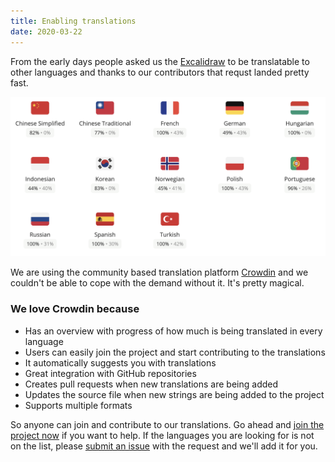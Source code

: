 ```yaml
---
title: Enabling translations
date: 2020-03-22
---
```


From the early days people asked us the [Excalidraw](https://excalidraw.com) to be translatable to other languages and thanks to our contributors that requst landed pretty fast.

<!-- end -->

[![Crowdin Languages](crowdin.png)](https://crowdin.com/project/excalidraw)

We are using the community based translation platform [Crowdin](https://crowdin.com) and we couldn't be able to cope with the demand without it. It's pretty magical.

### We love Crowdin because

- Has an overview with progress of how much is being translated in every language
- Users can easily join the project and start contributing to the translations
- It automatically suggests you with translations
- Great integration with GitHub repositories
- Creates pull requests when new translations are being added
- Updates the source file when new strings are being added to the project
- Supports multiple formats

So anyone can join and contribute to our translations. Go ahead and [join the project now](https://crowdin.com/project/excalidraw) if you want to help. If the languages you are looking for is not on the list, please [submit an issue](https://github.com/excalidraw/excalidraw/issues/new) with the request and we'll add it for you.
